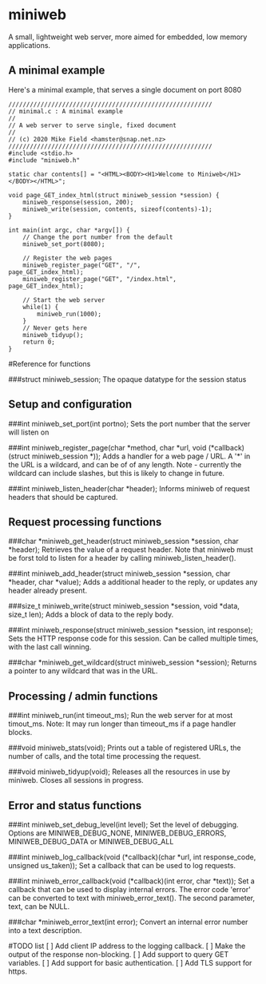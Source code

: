 # miniweb
A small, lightweight web server, more aimed for embedded, low memory applications.

## A minimal example
Here's a minimal example, that serves a single document on port 8080
```
/////////////////////////////////////////////////////////
// minimal.c : A minimal example
//
// A web server to serve single, fixed document
//
// (c) 2020 Mike Field <hamster@snap.net.nz>
/////////////////////////////////////////////////////////
#include <stdio.h>
#include "miniweb.h"

static char contents[] = "<HTML><BODY><H1>Welcome to Miniweb</H1></BODY></HTML>";

void page_GET_index_html(struct miniweb_session *session) {
    miniweb_response(session, 200);
    miniweb_write(session, contents, sizeof(contents)-1);
}

int main(int argc, char *argv[]) {
    // Change the port number from the default
    miniweb_set_port(8080);

    // Register the web pages
    miniweb_register_page("GET", "/",             page_GET_index_html);
    miniweb_register_page("GET", "/index.html",   page_GET_index_html);

    // Start the web server
    while(1) {
        miniweb_run(1000);
    }
    // Never gets here
    miniweb_tidyup();
    return 0;
}
```

#Reference for functions

###struct miniweb\_session;
The opaque datatype for the session status

## Setup and configuration

###int miniweb\_set\_port(int portno);
Sets the port number that the server will listen on

###int miniweb\_register\_page(char \*method, char \*url, void (\*callback)(struct miniweb_session \*));
Adds a handler for a web page / URL. A '*' in the URL is a wildcard, and can be of of any length. 
Note - currently the wildcard can include slashes, but this is likely to change in future.

###int miniweb\_listen\_header(char \*header);
Informs miniweb of request headers that should be captured.

## Request processing functions

###char \*miniweb\_get\_header(struct miniweb\_session \*session, char \*header);
Retrieves the value of a request header. Note that miniweb must be forst told to listen for a header by 
calling miniweb\_listen\_header().

###int miniweb\_add\_header(struct miniweb\_session \*session, char \*header, char \*value);
Adds a additional header to the reply, or updates any header already present.

###size\_t miniweb\_write(struct miniweb\_session \*session, void \*data, size\_t len);
Adds a block of data to the reply body.

###int miniweb\_response(struct miniweb\_session \*session, int response);
Sets the HTTP response code for this session. Can be called multiple times, with the last call winning.

###char \*miniweb\_get\_wildcard(struct miniweb\_session \*session);
Returns a pointer to any wildcard that was in the URL.

## Processing / admin functions

###int miniweb\_run(int timeout\_ms);
Run the web server for at most timout\_ms. Note: It may run longer than timeout\_ms if a page handler blocks.

###void miniweb\_stats(void);
Prints out a table of registered URLs, the number of calls, and the total time processing the request.

###void miniweb\_tidyup(void);
Releases all the resources in use by miniweb. Closes all sessions in progress.

## Error and status functions

###int miniweb\_set\_debug\_level(int level);
Set the level of debugging. Options are MINIWEB\_DEBUG\_NONE, MINIWEB\_DEBUG\_ERRORS, MINIWEB\_DEBUG\_DATA or MINIWEB\_DEBUG\_ALL 

###int miniweb\_log\_callback(void (\*callback)(char \*url, int response\_code, unsigned us\_taken));
Set a callback that can be used to log requests.

###int miniweb\_error\_callback(void (\*callback)(int error, char \*text));
Set a callback that can be used to display internal errors. The error code 'error' can be converted to text with miniweb\_error\_text().
The second parameter, text, can be NULL.

###char \*miniweb\_error\_text(int error);
Convert an internal error number into a text description.

#TODO list
[ ] Add client IP address to the logging callback.
[ ] Make the output of the response non-blocking.
[ ] Add support to query GET variables.
[ ] Add support for basic authentication.
[ ] Add TLS support for https.
